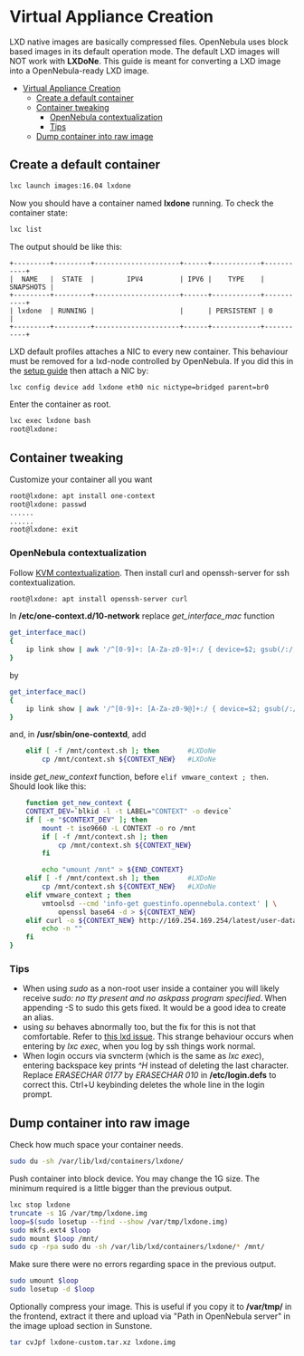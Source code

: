 

<a id="markdown-virtual-appliance-creation" name="virtual-appliance-creation"></a>
# Virtual Appliance Creation #

LXD native images are basically compressed files. OpenNebula uses block based images in its default operation mode. The default LXD images will NOT work with **LXDoNe**. This guide is meant for converting a LXD image into a OpenNebula-ready LXD image.

<!-- TOC -->

- [Virtual Appliance Creation](#virtual-appliance-creation)
    - [Create a default container](#create-a-default-container)
    - [Container tweaking](#container-tweaking)
        - [OpenNebula contextualization](#opennebula-contextualization)
        - [Tips](#tips)
    - [Dump container into raw image](#dump-container-into-raw-image)

<!-- /TOC -->


<a id="markdown-create-a-default-container" name="create-a-default-container"></a>
## Create a default container ##

```bash
lxc launch images:16.04 lxdone
```

Now you should have a container named **lxdone** running. To check the container state:

```bash
lxc list
```

The output should be like this:

```plain
+---------+---------+---------------------+------+------------+-----------+
|  NAME   |  STATE  |        IPV4         | IPV6 |    TYPE    | SNAPSHOTS |
+---------+---------+---------------------+------+------------+-----------+
| lxdone  | RUNNING |                     |      | PERSISTENT | 0         |
+---------+---------+---------------------+------+------------+-----------+
```

LXD default profiles attaches a NIC to every new container. This behaviour must be removed for a lxd-node controlled by OpenNebula. If you did this in the [setup guide](Setup.md) then attach a NIC by:

```bash
lxc config device add lxdone eth0 nic nictype=bridged parent=br0
```

Enter the container as root.

```bash
lxc exec lxdone bash
root@lxdone:
```


<a id="markdown-container-tweaking" name="container-tweaking"></a>
## Container tweaking ##

Customize your container all you want

```bash
root@lxdone: apt install one-context
root@lxdone: passwd
......
......
root@lxdone: exit
```


<a id="markdown-opennebula-contextualization" name="opennebula-contextualization"></a>
### OpenNebula contextualization ###

Follow [KVM contextualization](https://docs.opennebula.org/5.4/operation/vm_setup/kvm.html). Then install curl and openssh-server for ssh contextualization.

```bash
root@lxdone: apt install openssh-server curl
```

In **/etc/one-context.d/10-network** replace _get_interface_mac_ function

```bash
get_interface_mac()
{
    ip link show | awk '/^[0-9]+: [A-Za-z0-9]+:/ { device=$2; gsub(/:/, "",device)} /link\/ether/ { print device " " $2 }'
}
```

by

```bash
get_interface_mac()
{
    ip link show | awk '/^[0-9]+: [A-Za-z0-9@]+:/ { device=$2; gsub(/:/, "",device); split(device,dev,"\@")} /link\/ether/ { print dev[1]  " " $2 }'
}
```

and, in **/usr/sbin/one-contextd**, add

```bash
    elif [ -f /mnt/context.sh ]; then       #LXDoNe
        cp /mnt/context.sh ${CONTEXT_NEW}   #LXDoNe
```

inside _get_new_context_ function, before ```elif vmware_context ; then```. Should look like this:

```bash
    function get_new_context {
    CONTEXT_DEV=`blkid -l -t LABEL="CONTEXT" -o device`
    if [ -e "$CONTEXT_DEV" ]; then
        mount -t iso9660 -L CONTEXT -o ro /mnt
        if [ -f /mnt/context.sh ]; then
            cp /mnt/context.sh ${CONTEXT_NEW}
        fi

        echo "umount /mnt" > ${END_CONTEXT}
    elif [ -f /mnt/context.sh ]; then       #LXDoNe
        cp /mnt/context.sh ${CONTEXT_NEW}   #LXDoNe
    elif vmware_context ; then
        vmtoolsd --cmd 'info-get guestinfo.opennebula.context' | \
            openssl base64 -d > ${CONTEXT_NEW}
    elif curl -o ${CONTEXT_NEW} http://169.254.169.254/latest/user-data ; then
        echo -n ""
    fi
}
```


<a id="markdown-tips" name="tips"></a>
### Tips ###

- When using *sudo* as a non-root user inside a container you will likely receive *sudo: no tty present and no askpass program specified*. When appending -S to sudo this gets fixed. It would be a good idea to create an alias.
- using *su* behaves abnormally too, but the fix for this is not that comfortable. Refer to [this lxd issue](https://github.com/lxc/lxd/issues/3218). This strange behaviour occurs when entering by *lxc exec*, when you log by ssh things work normal.
- When login occurs via svncterm (which is the same as *lxc exec*), entering backspace key prints *^H* instead of deleting the last character. Replace *ERASECHAR       0177* by *ERASECHAR       010* in **/etc/login.defs** to correct this. Ctrl+U keybinding deletes the whole line in the login prompt.

<a id="markdown-dump-container-into-raw-image" name="dump-container-into-raw-image"></a>
## Dump container into raw image ##

Check how much space your container needs.

```bash
sudo du -sh /var/lib/lxd/containers/lxdone/
```

Push container into block device. You may change the 1G size. The minimum required is a little bigger than the previous output.

```bash
lxc stop lxdone
truncate -s 1G /var/tmp/lxdone.img
loop=$(sudo losetup --find --show /var/tmp/lxdone.img)
sudo mkfs.ext4 $loop
sudo mount $loop /mnt/
sudo cp -rpa sudo du -sh /var/lib/lxd/containers/lxdone/* /mnt/
```

Make sure there were no errors regarding space in the previous output.

```bash
sudo umount $loop
sudo losetup -d $loop
```

Optionally compress your image. This is useful if you copy it to **/var/tmp/** in the frontend, extract it there and upload via "Path in OpenNebula server" in the image upload section in Sunstone.

```bash
tar cvJpf lxdone-custom.tar.xz lxdone.img
```